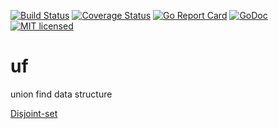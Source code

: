 [![Build Status](https://travis-ci.org/algds/uf.svg?branch=master)](https://travis-ci.org/algds/uf)
[![Coverage Status](https://coveralls.io/repos/github/algds/uf/badge.svg?branch=master)](https://coveralls.io/github/algds/uf?branch=master)
[![Go Report Card](https://goreportcard.com/badge/github.com/algds/uf)](https://goreportcard.com/report/github.com/algds/uf)
[![GoDoc](https://godoc.org/github.com/algds/uf?status.svg)](https://godoc.org/github.com/algds/uf)
[![MIT licensed](https://img.shields.io/badge/license-MIT-blue.svg)](./LICENSE)

# uf
union find data structure

[Disjoint-set](https://en.wikipedia.org/wiki/Disjoint-set_data_structure#Operations)
